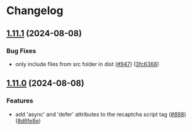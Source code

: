 # Changelog

## [1.11.1](https://github.com/abinnovision/recaptcha-v3/compare/v1.11.0...v1.11.1) (2024-08-08)


### Bug Fixes

* only include files from src folder in dist ([#947](https://github.com/abinnovision/recaptcha-v3/issues/947)) ([3fc6368](https://github.com/abinnovision/recaptcha-v3/commit/3fc636810648550cc09e1409f54758d2864c847c))

## [1.11.0](https://github.com/abinnovision/recaptcha-v3/compare/v1.10.0...v1.11.0) (2024-08-08)


### Features

* add 'async' and 'defer' attributes to the recaptcha script tag ([#898](https://github.com/abinnovision/recaptcha-v3/issues/898)) ([8d6fe8e](https://github.com/abinnovision/recaptcha-v3/commit/8d6fe8e7086a02cb64d7bad0fa0fe6dc3f6d2956))
